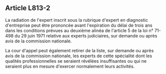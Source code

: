 Article L813-2
----
La radiation de l'expert inscrit sous la rubrique d'expert en diagnostic
d'entreprise peut être prononcée avant l'expiration du délai de trois ans dans
les conditions prévues au deuxième alinéa de l'article 5 de la loi n° 71-498 du
29 juin 1971 relative aux experts judiciaires, sur demande ou après avis de la
commission nationale.

La cour d'appel peut également retirer de la liste, sur demande ou après avis de
la commission nationale, les experts de cette spécialité dont les qualités
professionnelles se seraient révélées insuffisantes ou qui ne seraient plus en
mesure d'exercer normalement leurs activités.
